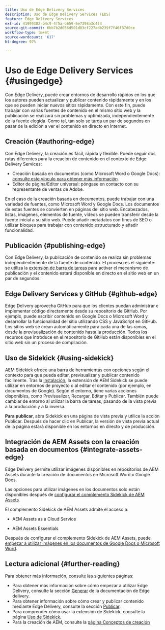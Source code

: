 ```yaml
---
title: Uso de Edge Delivery Services
description: Uso de Edge Delivery Services (EDS)
feature: Edge Delivery Services
exl-id: 41999302-b4c9-4f5a-b659-6e7398a3c4f4
source-git-commit: 6bb7b2d056d501d83cf227adb239f7f40f87d0ce
workflow-type: tm+mt
source-wordcount: '617'
ht-degree: 97%

---
```


# Uso de Edge Delivery Services {#usingedge}

Con Edge Delivery, puede crear entornos de desarrollo rápidos en los que los autores pueden actualizar y publicar contenido rápidamente y en los que se pueden iniciar nuevos sitios rápidamente. Con este fin, puede trabajar con varias fuentes de contenido en el mismo sitio web y la publicación se realizará sin problemas y optimizada, independientemente de la fuente elegida. Como tal, tan solo se tarda un par de segundos en pasar de la edición a ver el contenido en directo en Internet.

## Creación {#authoring-edge}

Con Edge Delivery, la creación es fácil, rápida y flexible. Puede seguir dos rutas diferentes para la creación de contenido en el contexto de Edge Delivery Services:

* Creación basada en documentos (como Microsoft Word o Google Docs): [consulte este vínculo para obtener más información](https://www.hlx.live/docs/authoring).
* Editor de página/Editor universal: póngase en contacto con su representante de ventas de Adobe.

En el caso de la creación basada en documentos, puede trabajar con una variedad de fuentes, como Microsoft Word y Google Docs. Los documentos de estas fuentes se convierten en páginas del sitio web. Encabezados, listas, imágenes, elementos de fuente, vídeos se pueden transferir desde la fuente inicial a su sitio web. Puede añadir metadatos con fines de SEO o utilizar bloques para trabajar con contenido estructurado y añadir funcionalidad.

## Publicación {#publishing-edge}

Con Edge Delivery, la publicación de contenido se realiza sin problemas independientemente de la fuente de contenido. El proceso es el siguiente: se utiliza la [extensión de barra de tareas](#using-sidekick) para activar el mecanismo de publicación y el contenido estará disponible en directo en el sitio web en un par de segundos.

## Edge Delivery Services y GitHub {#github-edge}

Edge Delivery aprovecha GitHub para que los clientes puedan administrar e implementar código directamente desde su repositorio de GitHub. Por ejemplo, puede escribir contenido en Google Docs o Microsoft Word y desarrollar la funcionalidad del sitio utilizando CSS y JavaScript en GitHub. Los sitios web se crean automáticamente para cada una de las ramas, desde la previsualización de contenido hasta la producción. Todos los recursos que introduce en el repositorio de GitHub están disponibles en el sitio web sin un proceso de compilación.

## Uso de Sidekick {#using-sidekick}

AEM Sidekick ofrece una barra de herramientas con opciones según el contexto para que pueda editar, previsualizar y publicar contenido fácilmente. Tras la [instalación](https://www.hlx.live/docs/sidekick-extension), la extensión de AEM Sidekick se puede utilizar en entornos de proyecto o al editar el contenido (por ejemplo, en documentos de Google). Según el entorno, tiene varias acciones disponibles, como Previsualizar, Recargar, Editar y Publicar. También puede cambiar de entorno al utilizar la barra de tareas, pasando de la vista previa a la producción y a la inversa.

**Para publicar**, abra Sidekick en una página de vista previa y utilice la acción Publicar. Después de hacer clic en Publicar, la versión de vista previa actual de la página estará disponible en los entornos en directo y de producción.

## Integración de AEM Assets con la creación basada en documentos {#integrate-assets-edge}

Edge Delivery permite utilizar imágenes disponibles en repositorios de AEM Assets durante la creación de documentos en Microsoft Word o Google Docs.

Las opciones para utilizar imágenes en los documentos solo están disponibles después de [configurar el complemento Sidekick de AEM Assets](https://www.hlx.live/developer/configuring-aem-assets-sidekick-plugin).

El complemento Sidekick de AEM Assets admite el acceso a:

* AEM Assets as a Cloud Service

* AEM Assets Essentials

Después de configurar el complemento Sidekick de AEM Assets, puede [empezar a utilizar imágenes en los documentos de Google Docs o Microsoft Word](https://www.hlx.live/docs/aem-assets-sidekick-plugin).

## Lectura adicional {#further-reading}

Para obtener más información, consulte las siguientes páginas:

* Para obtener más información sobre cómo empezar a utilizar Edge Delivery, consulte la sección [Generar](https://www.hlx.live/docs/#build) de la documentación de Edge delivery.
* Para obtener información sobre cómo crear y publicar contenido mediante Edge Delivery, consulte la sección [Publicar](https://www.hlx.live/docs/authoring).
* Para comprender cómo usar la extensión de Sidekick, consulte la página [Uso de Sidekick](https://www.hlx.live/docs/sidekick).
* Para la creación de AEM, consulte la [página Conceptos de creación](https://experienceleague.adobe.com/docs/experience-manager-cloud-service/content/sites/authoring/getting-started/concepts.html?lang=es)
